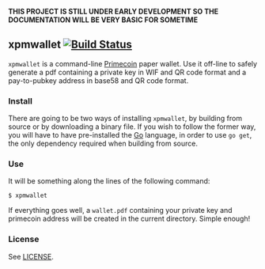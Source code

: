 **THIS PROJECT IS STILL UNDER EARLY DEVELOPMENT SO THE DOCUMENTATION WILL BE VERY BASIC FOR SOMETIME**

## xpmwallet [![Build Status](https://travis-ci.org/kargakis/xpmwallet.svg?branch=master)](https://travis-ci.org/kargakis/xpmwallet)
```xpmwallet``` is a command-line [Primecoin](http://primecoin.io/) paper wallet. Use it off-line to safely generate a pdf containing a private key in WIF and QR code format and a pay-to-pubkey address in base58 and QR code format.

### Install
There are going to be two ways of installing ```xpmwallet```, by building from source or by downloading a binary file. If you wish to follow the former way, you will have to have pre-installed the [Go](https://golang.org/) language, in order to use ```go get```, the only dependency required when building from source.

### Use
It will be something along the lines of the following command:
	
	$ xpmwallet

If everything goes well, a ```wallet.pdf``` containing your private key and primecoin address will be created in the current directory. Simple enough!

### License
See [LICENSE](https://github.com/kargakis/prime/blob/master/LICENSE).
